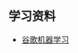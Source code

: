 ## 学习资料

- [谷歌机器学习](https://developers.google.com/machine-learning/crash-course/descending-into-ml/check-your-understanding?hl=zh-cn)